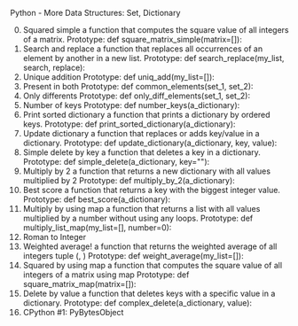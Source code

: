  Python - More Data Structures: Set, Dictionary

0. Squared simple
a function that computes the square value of all integers of a matrix.
Prototype: def square_matrix_simple(matrix=[]):
1. Search and replace
a function that replaces all occurrences of an element by another in a new list.
Prototype: def search_replace(my_list, search, replace):
2. Unique addition
Prototype: def uniq_add(my_list=[]):
3. Present in both
Prototype: def common_elements(set_1, set_2):
4. Only differents
Prototype: def only_diff_elements(set_1, set_2):
5. Number of keys
Prototype: def number_keys(a_dictionary):
6. Print sorted dictionary
a function that prints a dictionary by ordered keys.
Prototype: def print_sorted_dictionary(a_dictionary):
7. Update dictionary
 a function that replaces or adds key/value in a dictionary.
Prototype: def update_dictionary(a_dictionary, key, value):
8. Simple delete by key
a function that deletes a key in a dictionary.
Prototype: def simple_delete(a_dictionary, key=""):
9. Multiply by 2
a function that returns a new dictionary with all values multiplied by 2
Prototype: def multiply_by_2(a_dictionary):
10. Best score
a function that returns a key with the biggest integer value.
Prototype: def best_score(a_dictionary):
11. Multiply by using map
a function that returns a list with all values multiplied by a number without using any loops.
Prototype: def multiply_list_map(my_list=[], number=0):
12. Roman to Integer
13. Weighted average!
 a function that returns the weighted average of all integers tuple (<score>, <weight>)
Prototype: def weight_average(my_list=[]):
14. Squared by using map
a function that computes the square value of all integers of a matrix using map
Prototype: def square_matrix_map(matrix=[]):
15. Delete by value
a function that deletes keys with a specific value in a dictionary.
Prototype: def complex_delete(a_dictionary, value):
16. CPython #1: PyBytesObject
